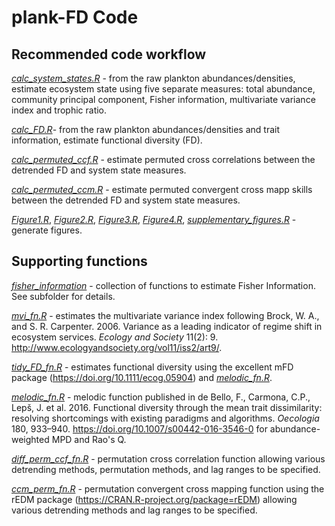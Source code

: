 # plank-FD Code

## Recommended code workflow

[*calc_system_states.R*](calc_system_states.R) - from the raw plankton abundances/densities, estimate ecosystem state using five separate measures: total abundance, community principal component, Fisher information, multivariate variance index and trophic ratio.

[*calc_FD.R*](calc_FD.R)- from the raw plankton abundances/densities and trait information, estimate functional diversity (FD).

[*calc_permuted_ccf.R*](calc_permuted_ccf.R) - estimate permuted cross correlations between the detrended FD and system state measures.

[*calc_permuted_ccm.R*](calc_permuted_ccm.R) - estimate permuted convergent cross mapp skills between the detrended FD and system state measures.

[*Figure1.R*](Figure1.R), [*Figure2.R*](Figure2.R), [*Figure3.R*](Figure3.R), [*Figure4.R*](Figure4.R), [*supplementary_figures.R*](supplementary_figures.R) - generate figures.

## Supporting functions
[*fisher_information*](fisher_information) - collection of functions to estimate Fisher Information. See subfolder for details.

[*mvi_fn.R*](mvi_fn.R) - estimates the multivariate variance index following Brock, W. A., and S. R. Carpenter. 2006. Variance as a leading indicator of regime shift in ecosystem services. *Ecology and Society* 11(2): 9. http://www.ecologyandsociety.org/vol11/iss2/art9/.

[*tidy_FD_fn.R*](tidy_FD_fn.R) - estimates functional diversity using the excellent mFD package (https://doi.org/10.1111/ecog.05904) and [*melodic_fn.R*](melodic_fn.R).

[*melodic_fn.R*](melodic_fn.R) - melodic function published in de Bello, F., Carmona, C.P., Lepš, J. et al. 2016. Functional diversity through the mean trait dissimilarity: resolving shortcomings with existing paradigms and algorithms. *Oecologia* 180, 933–940. https://doi.org/10.1007/s00442-016-3546-0 for abundance-weighted MPD and Rao's Q.

[*diff_perm_ccf_fn.R*](diff_perm_ccf_fn.R) - permutation cross correlation function allowing various detrending methods, permutation methods, and lag ranges to be specified.

[*ccm_perm_fn.R*](ccm_perm_fn.R) - permutation convergent cross mapping function using the rEDM package (https://CRAN.R-project.org/package=rEDM) allowing various detrending methods and lag ranges to be specified.
